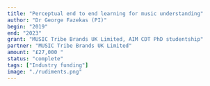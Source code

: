 ```yaml
---
title: "Perceptual end to end learning for music understanding"
author: "Dr George Fazekas (PI)"
begin: "2019"
end: "2023"
grant: "MUSIC Tribe Brands UK Limited, AIM CDT PhD studentship"
partner: "MUSIC Tribe Brands UK Limited"
amount: "£27,000 "
status: "complete"
tags: ["Industry funding"]
image: "./rudiments.png"
---
```


